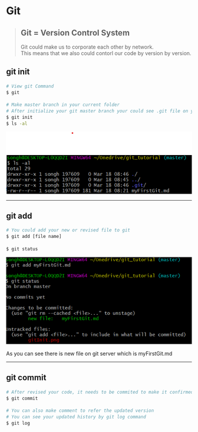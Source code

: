 # Git

> ## Git = Version Control System  
> Git could make us to corporate each other by network.  
> This means that we also could contorl our code by version by version.

## git init

```bash
# View git Command
$ git

# Make master branch in your current folder
# After initialize your git master branch your could see .git file on your master branch folder 
$ git init
$ ls -al

```

![git init result](/gitInit.png)

---
## git add

```bash
# You could add your new or revised file to git
$ git add [file name]

$ git status
```
![git add result](gitadd.png)

As you can see there is new file on git server which is myFirstGit.md

---
## git commit  

```bash
# After revised your code, it needs to be commited to make it confirmed.
$ git commit

# You can also make comment to refer the updated version
# You can see your updated history by git log command
$ git log



